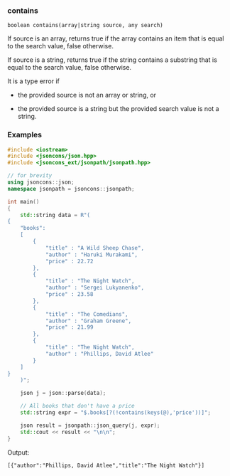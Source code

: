 ### contains

```
boolean contains(array|string source, any search)
```

If source is an array, returns true if the array contains an item that is equal to 
the search value, false otherwise.

If source is a string, returns true if the string contains a substring that is equal to
the search value, false otherwise.

It is a type error if 

- the provided source is not an array or string, or

- the provided source is a string but the provided search value is not a string.

### Examples

```cpp
#include <iostream>
#include <jsoncons/json.hpp>
#include <jsoncons_ext/jsonpath/jsonpath.hpp>

// for brevity
using jsoncons::json; 
namespace jsonpath = jsoncons::jsonpath;

int main() 
{
    std::string data = R"(
{
    "books":
    [
        {
            "title" : "A Wild Sheep Chase",
            "author" : "Haruki Murakami",
            "price" : 22.72
        },
        {
            "title" : "The Night Watch",
            "author" : "Sergei Lukyanenko",
            "price" : 23.58
        },
        {
            "title" : "The Comedians",
            "author" : "Graham Greene",
            "price" : 21.99
        },
        {
            "title" : "The Night Watch",
            "author" : "Phillips, David Atlee"
        }
    ]
}
    )";

    json j = json::parse(data);

    // All books that don't have a price
    std::string expr = "$.books[?(!contains(keys(@),'price'))]";

    json result = jsonpath::json_query(j, expr);
    std::cout << result << "\n\n";
}
```
Output:
```
[{"author":"Phillips, David Atlee","title":"The Night Watch"}]
```

